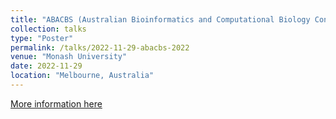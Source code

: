 ```yaml
---
title: "ABACBS (Australian Bioinformatics and Computational Biology Conference) 2022"
collection: talks
type: "Poster"
permalink: /talks/2022-11-29-abacbs-2022
venue: "Monash University"
date: 2022-11-29
location: "Melbourne, Australia"
---
```


[More information here](https://pheedloop.com/ABACBS2022/site/)

